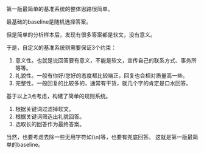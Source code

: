 第一版最简单的基准系统的整体思路很简单。

最基础的baseline是随机选择答案。

但是简单的分析样本后，发现有很多答案都是软文，没有意义。

于是，自定义的基准系统则需要保证3个约束：
1. 意义性。也就是说回答要有意义，不能是软文，宣传自己的联系方式、事务所等等。
2. 礼貌性。一般有你好/您好的态度都比较端正，回复也会相对质量高一些。
3. 完整性。一般回复的比较多的，通常有干货，就几个字的肯定是口水回答。

基于以上3点考虑，构建了简单的规则系统。
1. 根据关键词过滤掉软文。
2. 根据关键词筛选出礼貌回答。
3. 选取长的回答作为最终答案。

当然，也要考虑去除一些无用字符如(\n)等，也要有兜底回答。
这就是第一版最简单的baseline。